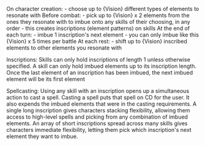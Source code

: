 On character creation:
	- choose up to {Vision} different types of elements to resonate with
Before combat:
	- pick up to {Vision} x 2 elements from the ones they resonate with to imbue onto any skills of their choosing, in any order
	- this creates inscriptions (element patterns) on skills
At the end of each turn:
	- imbue 1 inscription's next element
	- you can only imbue like this {Vision} x 5 times per battle
At each rest:
	- shift up to {Vision} inscribed elements to other elements you resonate with

Inscriptions:
Skills can only hold inscriptions of length 1 unless otherwise specified. A skill can only hold imbued elements up to its inscription length. Once the last element of an inscription has been imbued, the next imbued element will be its first element

Spellcasting:
Using any skill with an inscription opens up a simultaneous action to cast a spell. Casting a spell puts that spell on CD for the user. It also expends the imbued elements that were in the casting requirements. A single long inscription gives characters stacking flexibility, allowing them access to high-level spells and picking from any combination of imbued elements. An array of short inscriptions spread across many skills gives characters immediate flexibility, letting them pick which inscription's next element they want to imbue.

